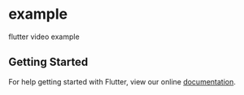 # example

flutter video example

## Getting Started

For help getting started with Flutter, view our online
[documentation](https://flutter.io/).
